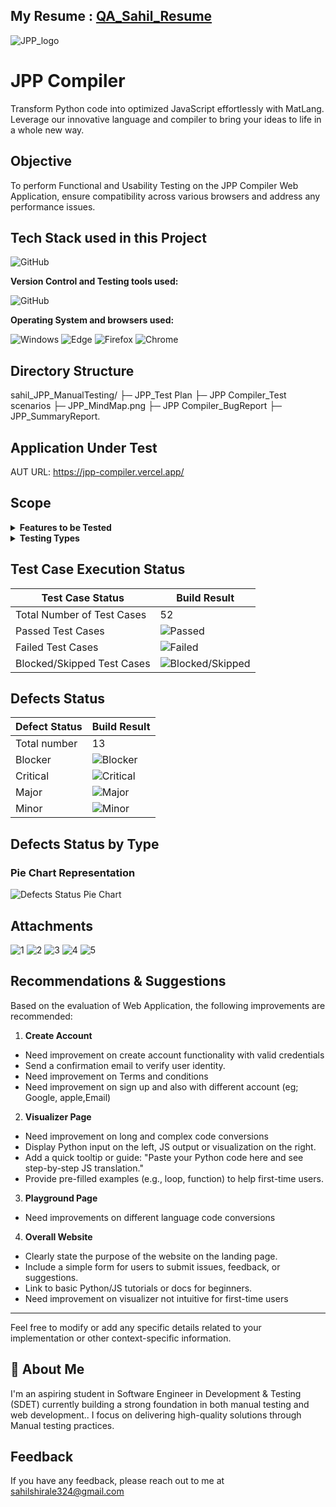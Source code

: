 ## My Resume :    [QA_Sahil_Resume](https://1drv.ms/w/c/b125768f2c10903c/EWGGDS6palBHok6MNj4uSagBMY-zL-m7G5375qyMneTpnA?e=awTc8e)

![JPP_logo](https://github.com/user-attachments/assets/9a46539a-63a3-4348-bf93-ebe8e326396b)

# JPP Compiler

Transform Python code into optimized JavaScript effortlessly with MatLang. 
Leverage our innovative language and compiler to bring your ideas to life in a whole new way.

## Objective

To perform Functional and Usability Testing on the JPP Compiler Web Application, ensure compatibility across various browsers and address any performance issues.

## Tech Stack used in this Project

<img alt="GitHub" src="https://img.shields.io/badge/Microsoft_Excel-217346?style=for-the-badge&logo=microsoft-excel&logoColor=white" />

**Version Control and Testing tools used:**

<img alt="GitHub" src="https://img.shields.io/badge/GitHub-181717?logo=github&logoColor=white&style=flat" />

**Operating System and browsers used:**

<img alt="Windows" src="https://img.shields.io/badge/Windows-00ADEF?logo=windows&logoColor=white&style=flat" />
<img alt="Edge" src="https://img.shields.io/badge/Edge-5C2D91?logo=microsoft-edge&logoColor=white&style=flat" />
<img alt="Firefox" src="https://img.shields.io/badge/Firefox-FF9500?logo=firefox-browser&logoColor=white&style=flat" />
<img alt="Chrome" src="https://img.shields.io/badge/Chrome-4285F4?logo=google-chrome&logoColor=white&style=flat" />

## Directory Structure
sahil_JPP_ManualTesting/
├─ JPP_Test Plan
├─ JPP Compiler_Test scenarios
├─ JPP_MindMap.png
├─ JPP Compiler_BugReport
├─ JPP_SummaryReport.

## Application Under Test 

AUT URL: https://jpp-compiler.vercel.app/

## Scope 
<details>
<summary><strong>Features to be Tested</strong></summary>

- Register
- Login
- Navbar
- Visulizer
- Convert Python code into js 
- Code playground
- MatLang Language
- Connect 
- Sign up


</details>

<details>
<summary><strong>Testing Types</strong></summary>

- Functional Testing
- Usability Testing
- Compatibility Testing

</details>

## Test Case Execution Status

| Test Case Status            | Build Result        |
|-----------------------------|---------------------|
| Total Number of Test Cases  | 52                  |
| Passed Test Cases           | ![Passed](https://img.shields.io/badge/-39-green) |
| Failed Test Cases           | ![Failed](https://img.shields.io/badge/-13-red) |
| Blocked/Skipped Test Cases  | ![Blocked/Skipped](https://img.shields.io/badge/-0-yellow) |

## Defects Status

| Defect Status   | Build Result |        
|-----------------|--------------|
| Total number    | 13           |                  
| Blocker         | ![Blocker](https://img.shields.io/badge/-4-red) |
| Critical        | ![Critical](https://img.shields.io/badge/-5-orange) |
| Major           | ![Major](https://img.shields.io/badge/-2-yellow) |
| Minor           | ![Minor](https://img.shields.io/badge/-2-green) |   

## Defects Status by Type

### Pie Chart Representation

![Defects Status Pie Chart](https://image-charts.com/chart?cht=p&chd=t:10,4&chs=300x300&chl=Functional(10)|Usability(3)&chco=FF6347,FFD700)


## Attachments

![1](https://github.com/user-attachments/assets/a476f106-5e74-4db2-bd33-1f2fb4d9da7a)
![2](https://github.com/user-attachments/assets/15a8e44c-ff2f-43f8-8017-623d1da01df8)
![3](https://github.com/user-attachments/assets/58b1f247-1eec-4e0a-b56c-d780a3a3b037)
![4](https://github.com/user-attachments/assets/8be18ca2-e143-4b1a-8acc-ac7ebb079207)
![5](https://github.com/user-attachments/assets/8b71abaf-67aa-4238-bc44-65ec5e180832)


## Recommendations & Suggestions

Based on the evaluation of Web Application, the following improvements are recommended:

1. **Create Account**
-	Need improvement on create account functionality with valid credentials  
-	Send a confirmation email to verify user identity.
-	Need improvement on Terms and conditions 
-	Need improvement on sign up and also with different account (eg; Google, apple,Email)
2. **Visualizer Page**
-	Need improvement on long and complex code  conversions 
-	 Display Python input on the left, JS output or visualization on the right.
-	Add a quick tooltip or guide: "Paste your Python code here and see step-by-step JS translation."
-	Provide pre-filled examples (e.g., loop, function) to help first-time users.
3. **Playground Page** 
-	Need improvements on different language code conversions 
4. **Overall Website**
-	Clearly state the purpose of the website on the landing page.
-	 Include a simple form for users to submit issues, feedback, or suggestions.
-	Link to basic Python/JS tutorials or docs for beginners.
-	Need improvement on visualizer not intuitive for first-time users

---

Feel free to modify or add any specific details related to your implementation or other context-specific information.

## 🚀 About Me

I'm an  aspiring student in Software Engineer in Development & Testing (SDET) currently building a strong foundation in both manual testing and web development.. I focus on delivering high-quality solutions through Manual testing practices.

## Feedback

If you have any feedback, please reach out to me at sahilshirale324@gmail.com
